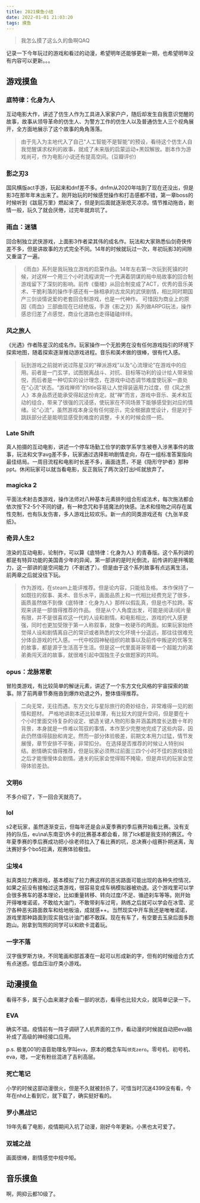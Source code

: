 ```yaml
---
title: 2021摸鱼小结
date: 2022-01-01 21:03:20
tags: 摸鱼
---
```


> 我怎么摸了这么久的鱼啊QAQ

记录一下今年玩过的游戏和看过的动漫，希望明年还能够更新一期，也希望明年没有内容可以更新。。。

## 游戏摸鱼

### 底特律：化身为人

互动电影大作，讲述了仿生人作为工具进入家家户户，随后却发生自我意识觉醒的故事，故事从领导革命的仿生人、为警方工作的仿生人以及普通仿生人三个视角展开，全方面地展示了这个故事的角角落落。

> 由于先入为主地代入了自己“人工智能不是智能”的预设，看待这个仿生人自我觉醒谋求权利的故事，就成了未来版的启蒙运动+黑奴解放。剧本作为游戏尚可，作为电影/小说还有提高空间。(豆瓣评价)

### 影之刃3

国风横版act手游，玩起来和dnf差不多。dnfm从2020年咕到了现在还没出，但是影3在那年年末出来了。刚开始玩的时候感觉操作和打击感都不错，第一章boss的时候听到《跋扈万里》燃起来了，但是到后面就逐渐熄灭凉凉。情节推动拖沓，剧情一般，玩久了就会厌倦，过完年就弃坑了。

### 雨血：迷镇

回合制独立武侠游戏，上面影3作者梁其伟的成名作。玩法和大家熟悉仙剑奇侠传差不多，但是讲故事的方式完全不同。14年的时候就玩过一次，年初玩影3的间隙又重温了一遍。

>《雨血》系列是我玩独立游戏的启蒙作品。14年左右第一次玩到死镇的时候，对这样一个用三个小时流程讲完一个充满着阴谋的局中局故事的回合制游戏留下了深刻的影响。前传《蜃楼》从回合制变成了ACT，优秀的音乐美术、干脆利落的操作手感还有一脉相承的古龙风的武侠剧情，相比同时期国产三剑谈情说爱的老套回合制游戏，也是一代神作。 可惜因为商业上的原因《雨血》三部曲现在已经绝版，手游《影之刃》系列做ARPG玩法，操作感总归差了点感觉，商业化道路也走得磕磕绊绊。

### 风之旅人

《光遇》作者陈星汉的成名作。玩家操作一个无脸男在没有任何游戏指引的环境下探索地图，随着探索逐渐推动游戏进程。音乐和美术做的很棒，很有代入感。

> 玩到游戏之前就听说过陈星汉的“禅派游戏”以及“心流理论”在游戏中的应用。前者是一门玄学，试图脱离战斗、对抗、目标等功利的设计给人带来愉悦，而后者是一种切实的设计理念，在游戏中动态调节难度使玩家一直处在“心流”状态。“游戏禅师”的title容易让人觉得装逼用力过度，但《风之旅人》本身品质还能承受得起这份肯定。就“禅”而言，游戏中音乐、美术和互动的组合，带来了很强的沉浸感，使玩家在不同场景下能够感受到对应的情绪。论“心流”，虽然游戏本身没有任何提示，完全根据直觉设计，但是对于跳跃部分还是能明显感受到难度的调整，卡关的时候会捞一把。

### Late Shift

真人拍摄的互动电影，讲述一个停车场勤工俭学的数学系学生被卷入涉黑事件的故事，玩法和文字avg差不多，玩家通过选择影响剧情走向，存在一组标准答案指向最佳结局。一周目流程和电影时长差不多，画面连贯，不是《隐形守护者》那种ppt。休闲玩家可以就当看电影，反正我玩了两次没打出HE就放弃了。

### magicka 2

平面法术射击类游戏，操作法师对八种基本元素排列组合形成法术，每次施法都会依次按下2-5个不同的键，有一种念咒和手搓魔法的快感。法术和怪物之间存在属性克制，也有队友伤害，多人游戏比较欢乐。新一点的同类游戏还有《九张羊皮纸》。

### 奇异人生2
渲染的互动电影，论制作，可以算《底特律：化身为人》的青春版。这个系列讲的都是有特异功能的美国青少年的异闻，第一部讲的是时光倒流，前传讲的是拌嘴能力，这一部讲的是空间能力（不剧透了）。但是由于这个系列故事有点远离生活，前两章之后就没往下玩。

> 作为游戏，在steam上能评推荐。但是论内容，只能给及格。 本作保持了一如既往的叙事、美术、音乐水平，画面品质上和一代相比经费充足了很多，画质虽然做不到像《底特律：化身为人》那样以假乱真，但是也不拉跨。客观来讲是一部值得推荐的作品。 但是从个人角度出发，可能是阅读/阅片量有限，并不是很喜欢这一代的人设和剧情。和电影相比，游戏的代入感更强，同时也更加受限于第一人称叙事，就像一枚硬币的两面。如果玩家始终觉得人设和剧情离自己的常识或者熟悉的文化环境十分遥远，那往往很难充分体会游戏的代入感。一代中校园神秘组织的故事以及前传中叛逆的优等生的故事，都是源于生活高于生活。但是这一代里面哥哥带着一个超能力的弟弟勇闯天涯的故事，就很难引起中国独生子女做题家的共鸣。

### opus：龙脉常歌

冒险类游戏，有比较简单的解谜元素，讲述了一个东方文化风格的宇宙探索的故事。除了前两章节奏拖沓到爆炸劝退之外，整体值得推荐。

>  二向无常，无往而遇。东方文化与星际旅行的奇妙结合，非常难得一见的剧情和题材。 严格地讲剧本还比较单薄，有比较大的提升空间，但是要在十个小时里面交待复杂的设定、塑造关键人物的形象并涵盖跨度长达数十年的背景，本身就是一件难以驾驭的事情，本作至少完整地完成了这些内容，因此仍然值得鼓励和肯定。然而一部分体验极差，前期文本用力过猛，情节发展慢，章节安排不平衡，非常扣分。 在选择是否推荐的时候让人特别纠结。剧情确实值得推荐，但是玩家必须熬过前面三四个小时不佳的游戏体验之后才能慢慢体会剧情。通关的玩家会觉得瑕不掩瑜，但是弃坑的玩家会觉得体验差劲。

### 文明6

不多介绍了，下一回合天就亮了。

### lol

s2老玩家，虽然逐渐变云，但每年还是会从夏季赛的季后赛开始看比赛。没有支持的队伍，eu\na\东南亚\外卡的比赛基本都会看，除了lck都是我支持的赛区。今年夏季赛的季后赛成功把小徐老师拉入了看比赛的坑，总决赛小组赛扑朔迷离，淘汰赛好多个bo5拉满，观赛体验极佳。

### 尘埃4

拟真类拉力赛游戏，基本模拟了拉力赛这样的恶劣路面可能出现的各种失控情况，如果之前没有接触过这类游戏，很容易变成车祸模拟器被劝退。这个游戏里可以学会很多赛车的基本理论，比如重量转移、转向过度/不足、循迹刹车等等。刚开始开得唯唯诺诺，不敢给大油门，不敢带刹车过弯，熟练之后就可以学会在冰雪、泥泞各种恶劣路面救车和给地板油，成就感++。当然现实中开车我还是唯唯诺诺，游戏里那种路面到现实我估计油门都不敢踩。现在有车了，有空要去玉泉后面多跑跑山。刚拿到驾照的同学可以和欧卡混着玩。

### 一字不落

汉字俄罗斯方块，不同笔画和部首凑在一起可以形成新的字，但有的时候组合方式有点迷惑。低血压治疗类小游戏。

## 动漫摸鱼

看得不多，属于心血来潮才会看一部的状态，看得也比较大众，就简单记录一下。

### EVA

确实不错。疫情前有一阵子调研了人机界面的工作，看动漫的时候就自动把eva脑补成了高级的神经接口应用。

p.s. 极氪001的语音助理名字叫`eva`，原本的概念车叫`领克zero`。零号机、初号机、eva，嗯，一定有粉丝混进了吉利高层。

### 死亡笔记

小学的时候这部动漫很火，但是不久就被封杀了，可惜当时沉迷4399没有看，今年在nhd上看到它，就下载了，确实挺好看的。

### 罗小黑战记

19年先看了电影，疫情期间入坑了动漫，刚好今年更新。小黑也太可爱了。

### 双城之战

画面很棒，剧情感觉中规中矩。

## 音乐摸鱼

啊，网抑云都10级了。